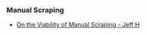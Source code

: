 ### Manual Scraping

- [On the Viability of Manual Scraping - Jeff H](./manual_scraping/On%20the%20Viability%20of%20Manual%20Scraping%20-%20Jeff.md)
